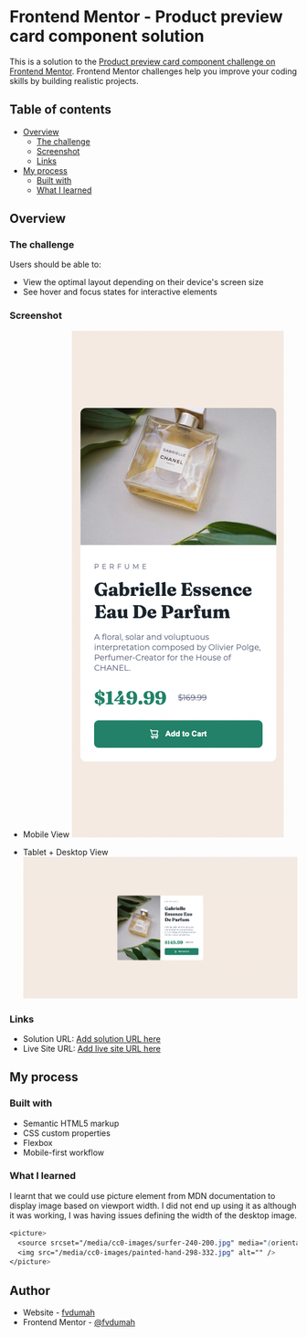 # Frontend Mentor - Product preview card component solution

This is a solution to the [Product preview card component challenge on Frontend Mentor](https://www.frontendmentor.io/challenges/product-preview-card-component-GO7UmttRfa). Frontend Mentor challenges help you improve your coding skills by building realistic projects. 

## Table of contents

- [Overview](#overview)
  - [The challenge](#the-challenge)
  - [Screenshot](#screenshot)
  - [Links](#links)
- [My process](#my-process)
  - [Built with](#built-with)
  - [What I learned](#what-i-learned)
  
## Overview

### The challenge

Users should be able to:

- View the optimal layout depending on their device's screen size
- See hover and focus states for interactive elements

### Screenshot

- Mobile View
![](./images/mobileview.png)

- Tablet + Desktop View
![](./images/desktopview.png)

### Links

- Solution URL: [Add solution URL here](https://github.com/fvdumah/Product-Preview-Card)
- Live Site URL: [Add live site URL here](https://fvdumah.github.io/Product-Preview-Card/)

## My process

### Built with

- Semantic HTML5 markup
- CSS custom properties
- Flexbox
- Mobile-first workflow

### What I learned

I learnt that we could use picture element from MDN documentation to display image based on viewport width.
I did not end up using it as although it was working, I was having issues defining the width of the desktop image.

```css
<picture>
  <source srcset="/media/cc0-images/surfer-240-200.jpg" media="(orientation: portrait)" />
  <img src="/media/cc0-images/painted-hand-298-332.jpg" alt="" />
</picture>

```
## Author

- Website - [fvdumah](https://github.com/fvdumah)
- Frontend Mentor - [@fvdumah](https://www.frontendmentor.io/profile/fvdumah)
